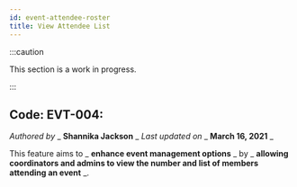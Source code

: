 ```yaml
---
id: event-attendee-roster
title: View Attendee List
---
```


:::caution

This section is a work in progress.

:::

## Code: EVT-004:

_Authored by_ _ **Shannika Jackson** _ _Last updated on_ _ **March 16, 2021** _

This feature aims to _ **enhance event management options** _ by _ **allowing coordinators and admins to view the number and list of members attending an event** _.
